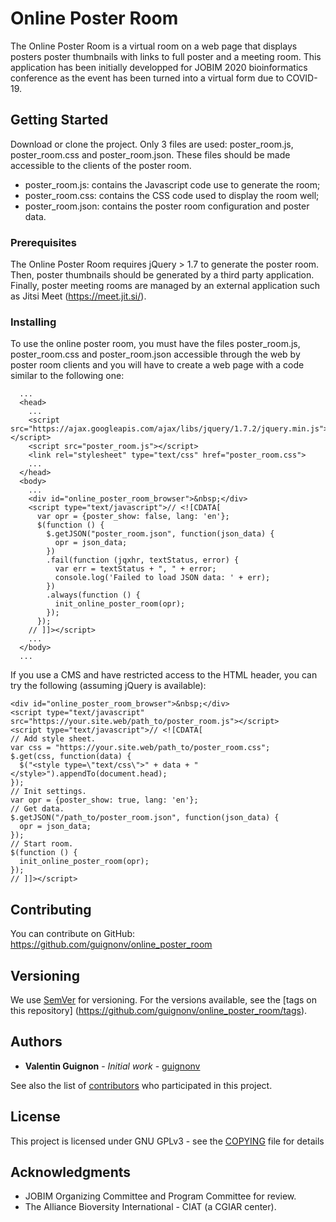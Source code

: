 # Online Poster Room

The Online Poster Room is a virtual room on a web page that displays posters
poster thumbnails with links to full poster and a meeting room. This application
has been initially developped for JOBIM 2020 bioinformatics conference as the
event has been turned into a virtual form due to COVID-19.

## Getting Started

Download or clone the project. Only 3 files are used: poster_room.js,
poster_room.css and poster_room.json. These files should be made accessible to
the clients of the poster room.
* poster_room.js: contains the Javascript code use to generate the room;
* poster_room.css: contains the CSS code used to display the room well;
* poster_room.json: contains the poster room configuration and poster data.

### Prerequisites

The Online Poster Room requires jQuery > 1.7 to generate the poster room. Then,
poster thumbnails should be generated by a third party application. Finally,
poster meeting rooms are managed by an external application such as Jitsi Meet
(https://meet.jit.si/).

### Installing

To use the online poster room, you must have the files poster_room.js,
poster_room.css and poster_room.json accessible through the web by poster room
clients and you will have to create a web page with a code similar to the
following one:

```
  ...
  <head>
    ...
    <script src="https://ajax.googleapis.com/ajax/libs/jquery/1.7.2/jquery.min.js"></script>
    <script src="poster_room.js"></script>
    <link rel="stylesheet" type="text/css" href="poster_room.css">
    ...
  </head>
  <body>
    ...
    <div id="online_poster_room_browser">&nbsp;</div>
    <script type="text/javascript">// <![CDATA[
      var opr = {poster_show: false, lang: 'en'};
      $(function () {
        $.getJSON("poster_room.json", function(json_data) {
          opr = json_data;
        })
        .fail(function (jqxhr, textStatus, error) {
          var err = textStatus + ", " + error;
          console.log('Failed to load JSON data: ' + err);
        })
        .always(function () {
          init_online_poster_room(opr);
        });
      });
    // ]]></script>
    ...
  </body>
  ...
```

If you use a CMS and have restricted access to the HTML header, you can try the
following (assuming jQuery is available):

```
<div id="online_poster_room_browser">&nbsp;</div>
<script type="text/javascript" src="https://your.site.web/path_to/poster_room.js"></script>
<script type="text/javascript">// <![CDATA[
// Add style sheet.
var css = "https://your.site.web/path_to/poster_room.css";
$.get(css, function(data) {
  $("<style type=\"text/css\">" + data + "</style>").appendTo(document.head);
});
// Init settings.
var opr = {poster_show: true, lang: 'en'};
// Get data.
$.getJSON("/path_to/poster_room.json", function(json_data) {
  opr = json_data;
});
// Start room.
$(function () {
  init_online_poster_room(opr);
});
// ]]></script>
```

## Contributing

You can contribute on GitHub: https://github.com/guignonv/online_poster_room

## Versioning

We use [SemVer](http://semver.org/) for versioning.
For the versions available, see the [tags on this repository]
(https://github.com/guignonv/online_poster_room/tags).

## Authors

* **Valentin Guignon** - *Initial work* - [guignonv](https://github.com/guignonv)

See also the list of
[contributors](https://github.com/guignonv/online_poster_room/contributors)
who participated in this project.

## License

This project is licensed under GNU GPLv3 - see the [COPYING](COPYING) file for
details

## Acknowledgments

* JOBIM Organizing Committee and Program Committee for review.
* The Alliance Bioversity International - CIAT (a CGIAR center).
